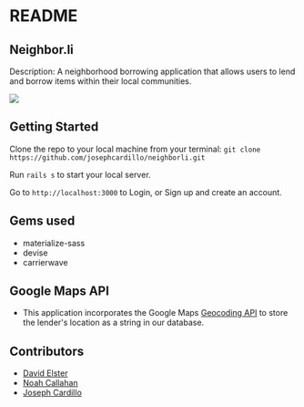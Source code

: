 # README

## Neighbor.li

Description: A neighborhood borrowing application that allows users to lend and borrow items within their local communities.

![](neighborli.gif)

## Getting Started

Clone the repo to your local machine from your terminal:
`git clone https://github.com/josephcardillo/neighborli.git`

Run `rails s` to start your local server.

Go to `http://localhost:3000` to Login, or Sign up and create an account.

## Gems used

* materialize-sass
* devise
* carrierwave

## Google Maps API
* This application incorporates the Google Maps [Geocoding API](https://developers.google.com/maps/documentation/geocoding/start) to store the lender's location as a string in our database.

## Contributors
* [David Elster](https://github.com/delster "David Elster")
* [Noah Callahan](https://github.com/noah-callahan "Noah Callahan")
* [Joseph Cardillo](https://github.com/josephcardillo "Joseph Cardillo")
